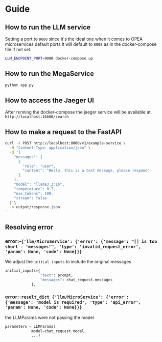 # Guide

## How to run the LLM service

Setting a port to `9000` since it's the ideal one when it comes to
OPEA microservices default ports
It will default to `8008` as in the docker-compose file if not set.

``` sh
LLM_ENDPOINT_PORT=9000 docker-compose up
```

## How to run the MegaService

``` sh
python app.py
```

## How to access the Jaeger UI

After running the docker-compose the jaeger service will be available at `http://localhost:16686/search`

## How to make a request to the FastAPI

``` sh
curl -X POST http://localhost:8000/v1/example-service \
  -H "Content-Type: application/json" \
  -d '{
    "messages": [ 
      {
        "role": "user",
        "content": "Hello, this is a test message, please respond"
      }
    ],
    "model": "llama3.2:1b",
    "temperature": 0.7,
    "max_tokens": 100,
    "stream": false
  }'\
  -o output/response.json
'
```

## Resolving error

### error:-`{'llm/MicroService': {'error': {'message': "[] is too short - 'messages'", 'type': 'invalid_request_error', 'param': None, 'code': None}}}`

We adjust the `initial_inputs` to include the original messages

```python
initial_inputs={
                "text": prompt,
                "messages": chat_request.messages
            },
```

### error:-`result_dict {'llm/MicroService': {'error': {'message': 'model is required', 'type': 'api_error', 'param': None, 'code': None}}}`

the LLMParams were not passing the model
```python
parameters = LLMParams(
            model=chat_request.model,
            ...)
```


